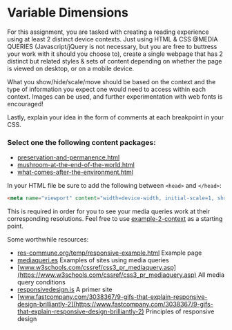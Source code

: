 # Variable Dimensions

For this assignment, you are tasked with creating a reading experience using at least 2 distinct device contexts. Just using HTML & CSS @MEDIA QUERIES (Javascript/jQuery is not necessary, but you are free to buttress your work with it should you choose to), create a single webpage that has 2 distinct but related styles & sets of content depending on whether the page is viewed on desktop, or on a mobile device.

What you show/hide/scale/move should be based on the context and the type of information you expect one would need to access within each context. Images can be used, and further experimentation with web fonts is encouraged!

Lastly, explain your idea in the form of comments at each breakpoint in your CSS.

### Select one the following content packages:
- [preservation-and-permanence.html](./content/preservation-and-permanence.html)
- [mushroom-at-the-end-of-the-world.html](./content/mushroom-at-the-end-of-the-world.html)
- [what-comes-after-the-environment.html](./content/what-comes-after-the-environment.html)
 

In your HTML file be sure to add the following between `<head>` and `</head>`:

```html
<meta name="viewport" content="width=device-width, initial-scale=1, shrink-to-fit=no">
```

This is required in order for you to see your media queries work at their corresponding resolutions. Feel free to use [example-2-context](../examples/example-3-context) as a starting point.
 
Some worthwhile resources:
- [res-commune.org/temp/responsive-example.html](http://res-commune.org/temp/responsive-example.html) Example page
- [mediaqueri.es](https://mediaqueri.es/) Examples of sites using media queries
- [www.w3schools.com/cssref/css3_pr_mediaquery.asp](https://www.w3schools.com/cssref/css3_pr_mediaquery.asp) All media query conditions
- [responsivedesign.is](https://responsivedesign.is/) A primer site
- [www.fastcompany.com/3038367/9-gifs-that-explain-responsive-design-brilliantly-2](https://www.fastcompany.com/3038367/9-gifs-that-explain-responsive-design-brilliantly-2) Principles of responsive design
